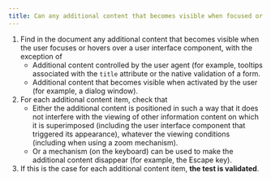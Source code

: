 ```yaml
---
title: Can any additional content that becomes visible when focused or hovering over a [user interface component](#user-interface-component) be hidden by a user action without moving the focus or mouse pointer (excluding special cases)?
---
```


1. Find in the document any additional content that becomes visible when the user focuses or hovers over a user interface component, with the exception of
   - Additional content controlled by the user agent (for example, tooltips associated with the `title` attribute or the native validation of a form.
   - Additional content that becomes visible when activated by the user (for example, a dialog window).
2. For each additional content item, check that
   - Either the additional content is positioned in such a way that it does not interfere with the viewing of other information content on which it is superimposed (including the user interface component that triggered its appearance), whatever the viewing conditions (including when using a zoom mechanism).
   - Or a mechanism (on the keyboard) can be used to make the additional content disappear (for example, the Escape key).
3. If this is the case for each additional content item, **the test is validated**.

